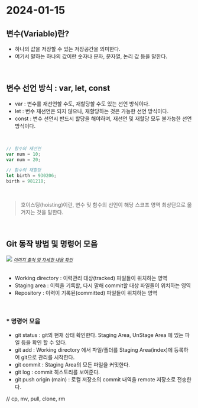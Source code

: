 # 2024-01-15

## 변수(Variable)란?
- 하나의 값을 저장할 수 있는 저장공간을 의미한다.
- 여기서 말하는 하나의 값이란 숫자나 문자, 문자열, 논리 값 등을 말한다.


<br>


## 변수 선언 방식 : var, let, const
- var : 변수를 재선언할 수도, 재할당할 수도 있는 선언 방식이다.
- let : 변수 재선언은 되지 않으나, 재할당하는 것은 가능한 선언 방식이다.
- const : 변수 선언시 반드시 할당을 해야하며, 재선언 및 재할당 모두 불가능한 선언 방식이다.

<br>

```js
// 함수의 재선언
var num = 10;
var num = 20;

// 함수의 재할당
let birth = 930206;
birth = 981218;
```

<br>

> 호이스팅(hoisting)이란, 변수 및 함수의 선언이 해당 스코프 영역 최상단으로 옮겨지는 것을 말한다.


<br>


## Git 동작 방법 및 명령어 모음
<img src="https://wikidocs.net/images/page/149672/01.02.01.jpg">
<a href="https://wikidocs.net/149672" style="font-style: italic; font-size: 12px">이미지 출처 및 자세한 내용 확인</a>
<br>
<br>

- Working directory : 이력관리 대상(tracked) 파일들이 위치하는 영역
- Staging area : 이력을 기록할, 다시 말해 commit할 대상 파일들이 위치하는 영역
- Repository : 이력이 기록된(committed) 파일들이 위치하는 영역

<br>

### * 명령어 모음
- git status : git의 현재 상태 확인한다. Staging Area, UnStage Area 에 있는 파일 등을 확인 할 수 있다.
- git add : Working directory 에서 파일/폴더를 Staging Area(index)에 등록하여 git으로 관리를 시작한다.
- git commit : Staging Area의 모든 파일을 커밋한다.
- git log : commit 히스토리를 보여준다.
- git push origin (main) : 로컬 저장소의 commit 내역을 remote 저장소로 전송한다.

// cp, mv, pull, clone, rm